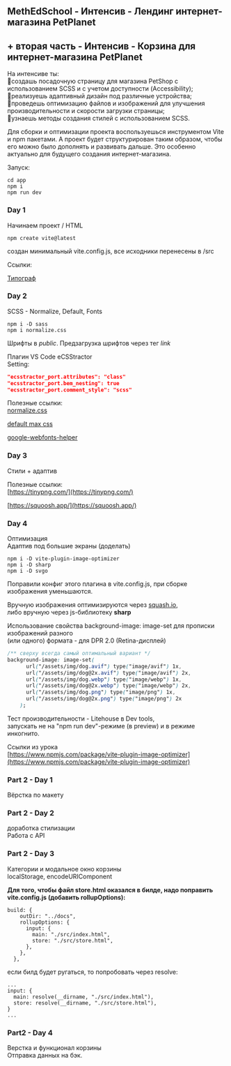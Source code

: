 ## MethEdSchool - Интенсив - Лендинг интернет-магазина PetPlanet
## + вторая часть - Интенсив - Корзина для интернет-магазина PetPlanet

На интенсиве ты:\
🔸создашь посадочную страницу для магазина PetShop с использованием SCSS и с учетом доступности (Accessibility);\
🔸реализуешь адаптивный дизайн под различные устройства;\
🔸проведешь оптимизацию файлов и изображений для улучшения производительности и скорости загрузки страницы;\
🔸узнаешь методы создания стилей с использованием SCSS.

Для сборки и оптимизации проекта  воспользуешься инструментом Vite и npm пакетами. А проект будет структурирован таким образом, чтобы его можно было дополнять и развивать дальше. Это особенно актуально для будущего создания интернет-магазина.

Запуск:
```
cd app
npm i
npm run dev
```


### Day 1
Начинаем проект / HTML
```
npm create vite@latest
```

создан минимальный vite.config.js, все исходники перенесены в /src

Ссылки:

[Типограф](https://www.artlebedev.ru/typograf/)


### Day 2
SCSS - Normalize, Default, Fonts
```
npm i -D sass
npm i normalize.css
```

Шрифты в *public*. Предзагрузка шрифтов через тег *link*

Плагин VS Code eCSStractor\
Setting:
```json
"ecsstractor_port.attributes": "class"
"ecsstractor_port.bem_nesting": true
"ecsstractor_port.comment_style": "scss"
```
Полезные ссылки:\
[normalize.css](https://necolas.github.io/normalize.css/)

[default max css](https://codepen.io/Quper/pen/GRRZzWy)

[google-webfonts-helper](https://gwfh.mranftl.com/fonts)


### Day 3
Стили + адаптив

Полезные ссылки:\
[https://tinypng.com/](https://tinypng.com/)

[https://squoosh.app/](https://squoosh.app/)


### Day 4
Оптимизация\
Адаптив под большие экраны (доделать)

```
npm i -D vite-plugin-image-optimizer
npm i -D sharp
npm i -D svgo
```
Поправили конфиг этого плагина в vite.config.js, при сборке изображения уменьшаются.

Вручную изображения оптимизируются через [squash.io](https://squoosh.app/),\
либо вручную через js-библиотеку **sharp**

Использование свойства background-image: image-set для прописки изображений разного\
(или одного) формата - для DPR 2.0 (Retina-дисплей) 
```css
/** сверху всегда самый оптимальный вариант */
background-image: image-set(
      url("/assets/img/dog.avif") type("image/avif") 1x,
      url("/assets/img/dog@2x.avif") type("image/avif") 2x,
      url("/assets/img/dog.webp") type("image/webp") 1x,
      url("/assets/img/dog@2x.webp") type("image/webp") 2x,
      url("/assets/img/dog.png") type("image/png") 1x,
      url("/assets/img/dog@2x.png") type("image/png") 2x
    );
```

Тест производительности - Litehouse в Dev tools,\
запускать не на "npm run dev"-режиме (в preview) и в режиме инкогнито.


Ссылки из урока\
[https://www.npmjs.com/package/vite-plugin-image-optimizer](https://www.npmjs.com/package/vite-plugin-image-optimizer)

### Part 2 - Day 1
Вёрстка по макету

### Part 2 - Day 2
доработка стилизации\
Работа с API

### Part 2 - Day 3
Категории и модальное окно корзины\
localStorage, encodeURIComponent

**Для того, чтобы файл store.html оказался в билде, надо поправить vite.config.js (добавить rollupOptions):**
```
build: {
    outDir: "../docs",
    rollupOptions: {
      input: {
        main: "./src/index.html",
        store: "./src/store.html",
      },
    },
  },
```
если билд будет ругаться, то попробовать через resolve:
```
...
input: {
  main: resolve(__dirname, "./src/index.html"),
  store: resolve(__dirname, "./src/store.html"),
}
...
```

### Part2 - Day 4
Верстка и функционал корзины\
Отправка данных на бэк.

